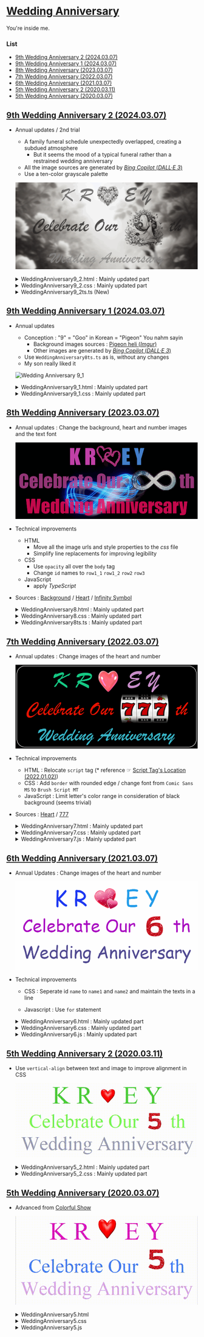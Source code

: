 # [Wedding Anniversary](../README.md#wedding-anniversary)

You're inside me.


### List

- [9th Wedding Anniversary 2 (2024.03.07)](#9th-wedding-anniversary-2-20240307)
- [9th Wedding Anniversary 1 (2024.03.07)](#9th-wedding-anniversary-1-20240307)
- [8th Wedding Anniversary (2023.03.07)](#8th-wedding-anniversary-20230307)
- [7th Wedding Anniversary (2022.03.07)](#7th-wedding-anniversary-20220307)
- [6th Wedding Anniversary (2021.03.07)](#6th-wedding-anniversary-20210307)
- [5th Wedding Anniversary 2 (2020.03.11)](#5th-wedding-anniversary-2-20200311)
- [5th Wedding Anniversary (2020.03.07)](#5th-wedding-anniversary-20200307)


## [9th Wedding Anniversary 2 (2024.03.07)](#list)

- Annual updates / 2nd trial
  - A family funeral schedule unexpectedly overlapped, creating a subdued atmosphere
    - But it seems the mood of a typical funeral rather than a restrained wedding anniversary
  - All the image sources are generated by [*Bing Copilot* (*DALL·E 3*)](https://www.bing.com/chat)
  - Use a ten-color grayscale palette

  ![Wedding Anniversary 9_2](./Images/WeddingAnniversary9_2.gif)

  <details>
    <summary>WeddingAnniversary9_2.html : Mainly updated part</summary>

  ```html
  ……

  <head>
      ……
      <title>The 9th Wedding Anniversary (2)</title>
      <link rel="stylesheet" href="WeddingAnniversary9_2.css">
      <script defer src="WeddingAnniversary9_2ts.js"></script>
  </head>

  ……
  ```
  </details>
  <details>
    <summary>WeddingAnniversary9_2.css : Mainly updated part</summary>

  ```css
  body {
      ……

      font-family: "Brush Script MT", fantasy, Times, serif;
      opacity: 0.8;

      background-image: url("./Images/09_Background.png");
      ……
  }
  ```
  ```css
  #row1_1 img {
      content: url("./Images/09_Heart.png");
      vertical-align: -40px;
      width: 130px;
      ……
  }
  ```
  ```css
  #row2 img {
      content: url("./Images/09_Number_Mono.png");
      vertical-align: -100px;
      width: 240px;
      ……
  }
  ```
  </details>
  <details>
    <summary>WeddingAnniversary9_2ts.ts (New)</summary>

  ```ts
  function changeColor() {
      // declare the palette of 10 shades of gray
      let palette: string[] = ["#000000", "#111111", "#222222", "#333333", "#444444", "#555555", "#666666", "#777777", "#888888", "#999999"];
    
      // css id list to change colors
      let cssIdList: string[] = ["row1_1", "row1_2", "row2", "row3"];
    
      // loop through the css id list
      for (let i = 0; i < 4; i++) {
        // generate a random index from 0 to 9
        let index: number = Math.floor(Math.random() * 10);
    
        // get the color from the palette by the index
        let color: string = palette[index];
    
        // assign the color to the element by the css id
        document.getElementById(cssIdList[i])!.style.color = color;
      }
    }
    
  // call the function every 500 milliseconds
  setInterval(changeColor, 500);
  ```
  </details>


## [9th Wedding Anniversary 1 (2024.03.07)](#list)

- Annual updates
  - Conception : "9" = "Goo" in Korean = "Pigeon" You nahm sayin
    - Background images sources : [Pigeon heli (*Imgur*)](https://imgur.com/gallery/lIzIMlA)
    - Other images are generated by [*Bing Copilot* (*DALL·E 3*)](https://www.bing.com/chat)
  - Use `WeddingAnniversary8ts.ts` as is, without any changes
  - My son really liked it

  ![Wedding Anniversary 9_1](./Images/WeddingAnniversary9_1.gif)

  <details>
    <summary>WeddingAnniversary9_1.html : Mainly updated part</summary>

  ```html
  ……

  <head>
      ……
      <title>The 9th Wedding Anniversary (1)</title>
      <link rel="stylesheet" href="WeddingAnniversary9_1.css">
      ……
  </head>

  ……
  ```
  </details>
  <details>
    <summary>WeddingAnniversary9_1.css : Mainly updated part</summary>

  ```css
  body {
      ……
      /* max-height: 1440; */

      font-family: "Comic Sans MS", Times, serif;
      opacity: 1;

      background-image: url("./Images/09_PigeonHelicopter.gif");
      ……
      background-repeat: no-repeat;
      ……
  }
  ```
  ```css
  #row1_1 img {
      content: url("./Images/09_Heart_Pigeon.png");
      vertical-align: -30px;
      width: 150px;
      ……
  }
  ```
  ```css
  #row2 img {
      content: url("./Images/09_Number_Pigeon.png");
      vertical-align: -60px;
      width: 200px;
      ……
      object-fit: cover;
      ……
  }
  ```
  </details>


## [8th Wedding Anniversary (2023.03.07)](#list)

- Annual updates : Change the background, heart and number images and the text font

  ![Wedding Anniversary 8](./Images/WeddingAnniversary8.gif)

- Technical improvements
  - HTML
    - Move all the image urls and style properties to the *css* file
    - Simplify line replacements for improving legibility
  - CSS
    - Use `opacity` all over the `body` tag
    - Change `id` names to `row1_1` `row1_2` `row2` `row3`
  - JavaScript
    - apply *TypeScript*

- Sources :
  [Background](https://steamuserimages-a.akamaihd.net/ugc/88226491225119785/A926E8C91408FF20719AA8781EDB10ADF9BF7626/) /
  [Heart](https://i.pinimg.com/originals/38/a4/69/38a469ce87cd9702d0bea43478ad4df0.gif) /
  [Infinity Symbol](https://thumbs.gfycat.com/OrneryUnluckyAngwantibo-max-1mb.gif)

  <details>
    <summary>WeddingAnniversary8.html : Mainly updated part</summary>

  ```html
  ……

  <body>
      <div id='row1_1'>K R<img/></div>
      <div id='row1_2'>E Y</div>
      <div id='row2'>Celebrate Our <img/>th</div>
      <div id='row3'>Wedding Anniversary</div>
  </body>

  ……
  ```
  </details>
  <details>
    <summary>WeddingAnniversary8.css : Mainly updated part</summary>

  ```css
  body {
      text-align: center;

      max-width: 2880;
      max-height: 1440;

      font-family: fantasy, Times, serif;
      opacity: 0.8;

      /* background-color: black; */
      background-image: url("https://steamuserimages-a.akamaihd.net/ugc/88226491225119785/A926E8C91408FF20719AA8781EDB10ADF9BF7626/");
      background-size : 100%;

      /* border: 2px solid antiquewhite; */
      /* border-radius: 40px; */
  }
  ```
  ```css
  #row1_1 img {
      content: url("https://i.pinimg.com/originals/38/a4/69/38a469ce87cd9702d0bea43478ad4df0.gif");
      vertical-align: -10px;
      width: 130px;
      height: auto;
      opacity: 1;
  }
  ```
  ```css
  #row2 img {
      content: url("https://thumbs.gfycat.com/OrneryUnluckyAngwantibo-max-1mb.gif");
      vertical-align: -35px;
      width: 280px;
      height: auto;
      object-fit: none;
      opacity: 1;
  }
  ```
  </details>
  <details>
    <summary>WeddingAnniversary8ts.ts : Mainly updated part</summary>

  ```ts
  function changeColor()
  {
      const randNumDec = [];                                                          // for containing random numbers decimally
      const randNumHex = [];                                                          // for containing converted numbers hexdecimally
      const cssIdList = ["name1", "name2", "chameleon1", "chameleon2"];               // css id list to change colors

      for (let i = 0; i < 4 ; i++)
      {
          ……
          document.getElementById(cssIdList[i]).style.color = '#' + randNumHex[i];    // style-color requires #XXXXXX
      }
  }

  ……
  ```
  </details>


## [7th Wedding Anniversary (2022.03.07)](#list)

- Annual updates : Change images of the heart and number

  ![Wedding Anniversary 7](./Images/WeddingAnniversary7.gif)

- Technical improvements
  - HTML : Relocate `script` tag (* reference ☞ [Script Tag's Location (2022.01.02)](#script-tags-location-20220102))
  - CSS : Add `border` with rounded edge / change font from `Comic Sans MS` to `Brush Script MT`
  - JavaScript : Limit letter's color range in consideration of black background (seems trivial)

- Sources :
  [Heart](https://www.pinterest.co.kr/pin/301881981279040326/) /
  [777](https://tenor.com/view/jackpot-slot-machine-777-lucky-gif-12992912)

  <details>
    <summary>WeddingAnniversary7.html : Mainly updated part</summary>

  ```html
  <head>
      ……
      <script defer src="WeddingAnniversary7.js"></script>
  </head>
  ```
  </details>
  <details>
    <summary>WeddingAnniversary7.css : Mainly updated part</summary>

  ```css
  body {
      ……
      border: 2px solid white;
      border-radius: 40px;
  }
  ```
  ```css
  #name1 {
      ……
      font-family: "Brush Script MT", "Comic Sans MS", Times, serif;
      ……
  }
  ```
  </details>
  <details>
    <summary>WeddingAnniversary7.js : Mainly updated part</summary>

  ```js
  ……
          do                                                                          // to avoid black letters on the black background
          {
              randNumDec[i] = Math.floor(Math.random() * Math.pow(256, 3));           // generate RGB color (decimal)
              console.log(i, randNumDec[i]);                                          // test : ok
          }
          while (randNumDec[i] == 16777216);                                          // 256^3 = 16777216
  ……
  ```
  </details>


## [6th Wedding Anniversary (2021.03.07)](#list)

- Annual Updates : Change images of the heart and number

  ![Wedding Anniversary 6](./Images/WeddingAnniversary6.gif)

- Technical improvements

  - CSS : Seperate id `name` to `name1` and `name2` and maintain the texts in a line

  - Javascript : Use `for` statement

  <details>
    <summary>WeddingAnniversary6.html : Mainly updated part</summary>

  ```html
      <div id='name1' style="display:inline">
          K R
          <div id='heart' style="display:inline">
              <img src="heart2.gif">
          </div>
      </div>
      <div id='name2' style="display:inline">
          E Y
      </div>
  ```
  </details>
  <details>
    <summary>WeddingAnniversary6.css : Mainly updated part</summary>

  ```css
  body {
      text-align: center;
  }

  #name1 {
  ……
      font-family: "Comic Sans MS", Times, serif;
  ……
  }
  ```
  </details>
  <details>
    <summary>WeddingAnniversary6.js : Mainly updated part</summary>

  ```js
  function changeColor() {

      const randNumDec = [];     // for containing random numbers decimally
      const randNumHex = [];     // for containing converted numbers hexdecimally
      const cssIdList = ["name1", "name2", "chameleon1", "chameleon2"]; // css id list to change colors

      for (let i = 0; i < 4 ; i++) {
          randNumDec[i] = Math.floor(Math.random() * Math.pow(256, 3)); // generate RGB color (decimal)
          randNumHex[i] = randNumDec[i].toString(16); // turn to the hexdecimal
          document.getElementById(cssIdList[i]).style.color = '#' + randNumHex[i]; // style-color requires #XXXXXX
      }

  }

  setInterval(changeColor, 500);
  ```
  </details>


## [5th Wedding Anniversary 2 (2020.03.11)](#list)

- Use `vertical-align` between text and image to improve alignment in CSS

  ![Wedding Anniversary 5 - 2](./Images/WeddingAnniversary5_2.gif)

  </details>
  <details>
    <summary>WeddingAnniversary5_2.html : Mainly updated part</summary>

  ```html
      <div id='name'>
          K R
          <div id='heart'>
              <img src="heart.gif">
          </div>
          E Y
      </div>
      <div id='chameleon1'>
          Celebrate Our
          <div id='year'>
              <img src="5.gif">
          </div>
          th
      </div>
  ```
  </details>
  <details>
    <summary>WeddingAnniversary5_2.css : Mainly updated part</summary>

  ```css
  #heart {
      display: inline;
  }
  #heart img {
      width: 80px;
      height: auto;
  }

  #year {
      display: inline;
  }
  #year img {
      vertical-align: -20px;
      width: 100px;
      height: auto;
  }
  ```
  </details>


## [5th Wedding Anniversary (2020.03.07)](#list)

- Advanced from [Colorful Show](https://github.com/kimpro82/MyPractice/tree/master/Web#colorful-show-20200304)

  ![Wedding Anniversary](./Images/WeddingAnniversary5.gif)


  <details>
    <summary>WeddingAnniversary5.html</summary>

  ```html
  <!DOCTYPE html>

  <html>

  <head>
      <meta charset="EUC-KR">
      <title>Wedding Anniversary 5</title>
      <link rel="stylesheet" href="WeddingAnniversary5.css">
  </head>

  <body>
      <div id='name'>
          K R <img src="https://thumbs.gfycat.com/ZigzagJauntyHapuku-small.gif"  height="70" width="70"> E Y
      </div>
      <div id='chameleon1'>
          Celebrate Our <img src="https://media.giphy.com/media/jQWTJf2Ch2ANz2DdqU/giphy.gif"  height="80" width="80">th
      </div>
      <div id='chameleon2'>
          Wedding Anniversary
      </div>

      <script src="WeddingAnniversary5.js">
      </script> 
  </body>

  </html>
  ```
  </details>
  <details>
    <summary>WeddingAnniversary5.css</summary>

  ```css
  @charset "EUC-KR";

  #name {
      text-align: center;
      font-family: "Times New Roman", Times, serif;
      font-size: 450%;
  }

  #chameleon1 {
      text-align: center;
      font-family: "Times New Roman", Times, serif;
      font-size: 400%;
  }

  #chameleon2 {
      text-align: center;
      font-family: "Times New Roman", Times, serif;
      font-size: 400%;
  }
  ```
  </details>
  <details>
    <summary>WeddingAnniversary5.js</summary>

  ```js
  function changeColor() {
      randNumDec1 = Math.floor(Math.random() * Math.pow(256, 3));
      randNumDec2 = Math.floor(Math.random() * Math.pow(256, 3));
      randNumDec3 = Math.floor(Math.random() * Math.pow(256, 3));
      
      randNumHex1 = randNumDec1.toString(16);
      randNumHex2 = randNumDec2.toString(16);
      randNumHex3 = randNumDec3.toString(16);

      document.getElementById('name').style.color = '#' + randNumHex1;
      document.getElementById('chameleon1').style.color = '#' + randNumHex2;
      document.getElementById('chameleon2').style.color = '#' + randNumHex3;
  }

  setInterval(changeColor, 500);
  ```
  </details>